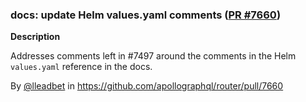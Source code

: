 ### docs: update Helm values.yaml comments ([PR #7660](https://github.com/apollographql/router/pull/7660))

**Description**

Addresses comments left in #7497 around the comments in the Helm `values.yaml` reference in the docs.

By [@lleadbet](https://github.com/lleadbet) in https://github.com/apollographql/router/pull/7660